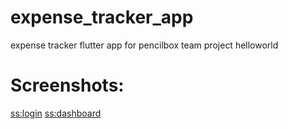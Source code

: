 # expense_tracker_app
expense tracker flutter app for pencilbox team project helloworld

# Screenshots:

[ss:login](/screenshots/pic1.png)
[ss:dashboard](/screenshots/pic2.png)
